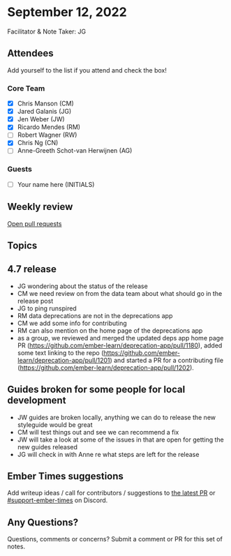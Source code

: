 # September 12, 2022

Facilitator & Note Taker: JG

## Attendees

Add yourself to the list if you attend and check the box!

### Core Team

- [x] Chris Manson (CM)
- [x] Jared Galanis (JG)
- [x] Jen Weber (JW)
- [x] Ricardo Mendes (RM)
- [ ] Robert Wagner (RW)
- [x] Chris Ng (CN)
- [ ] Anne-Greeth Schot-van Herwijnen (AG)

### Guests

- [ ] Your name here (INITIALS)

## Weekly review

[Open pull requests](https://help-wanted.emberjs.com/pull-requests)

## Topics

<!-- If you would like to add a topic to the agenda please add a suggestion to the PR using the following format: -->
<!-- ### Your topic (INITIALS, expected duration in minutes) -->

## 4.7 release

- JG wondering about the status of the release
- CM we need review on from the data team about what should go in the release post
- JG to ping runspired
- RM data deprecations are not in the deprecations app
- CM we add some info for contributing
- RM can also mention on the home page of the deprecations app
- as a group, we reviewed and merged the updated deps app home page PR (https://github.com/ember-learn/deprecation-app/pull/1180), added some text linking to the repo (https://github.com/ember-learn/deprecation-app/pull/1201) and started a PR for a contributing file (https://github.com/ember-learn/deprecation-app/pull/1202).

## Guides broken for some people for local development

- JW guides are broken locally, anything we can do to release the new styleguide would be great
- CM will test things out and see we can recommend a fix
- JW will take a look at some of the issues in that are open for getting the new guides released
- JG will check in with Anne re what steps are left for the release

## Ember Times suggestions

Add writeup ideas / call for contributors / suggestions to [the latest PR](https://github.com/ember-learn/ember-blog/pulls?q=is%3Aopen+is%3Apr+label%3A%22%F0%9F%97%9E+embertimes%22%20or%20#support-ember-times) or [#support-ember-times](https://discordapp.com/channels/480462759797063690/485450546887786506) on Discord.

## Any Questions?

Questions, comments or concerns? Submit a comment or PR for this set of notes.
